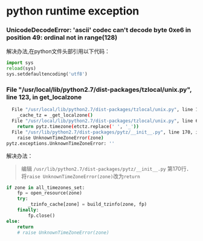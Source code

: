 # python runtime exception

### UnicodeDecodeError: 'ascii' codec can't decode byte 0xe6 in position 49: ordinal not in range(128)

解决办法,在python文件头部引用以下代码：
```python
import sys  
reload(sys)  
sys.setdefaultencoding('utf8') 
```

###  File "/usr/local/lib/python2.7/dist-packages/tzlocal/unix.py", line 123, in get_localzone
```bash
  File "/usr/local/lib/python2.7/dist-packages/tzlocal/unix.py", line 123, in get_localzone
    _cache_tz = _get_localzone()
  File "/usr/local/lib/python2.7/dist-packages/tzlocal/unix.py", line 62, in _get_localzone
    return pytz.timezone(etctz.replace(' ', '_'))
  File "/usr/lib/python2.7/dist-packages/pytz/__init__.py", line 170, in timezone
    raise UnknownTimeZoneError(zone)
pytz.exceptions.UnknownTimeZoneError: ''
```
解决办法：
> 编辑 `/usr/lib/python2.7/dist-packages/pytz/__init__.py` 第170行．
将`raise UnknownTimeZoneError(zone)`改为`return`
```python
if zone in all_timezones_set:
    fp = open_resource(zone)
    try:
        _tzinfo_cache[zone] = build_tzinfo(zone, fp)
    finally:
        fp.close()
else:
    return
    # raise UnknownTimeZoneError(zone)
```
